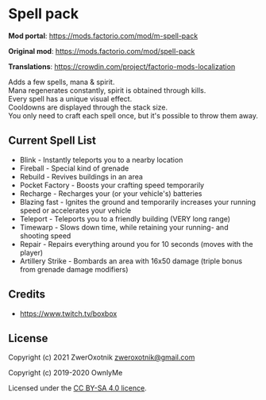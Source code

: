 Spell pack
==========

**Mod portal**: https://mods.factorio.com/mod/m-spell-pack

**Original mod**: https://mods.factorio.com/mod/spell-pack

**Translations**: https://crowdin.com/project/factorio-mods-localization

Adds a few spells, mana & spirit.\
Mana regenerates constantly, spirit is obtained through kills.\
Every spell has a unique visual effect.\
Cooldowns are displayed through the stack size.\
You only need to craft each spell once, but it's possible to throw them away.

Current Spell List
------------------

- Blink - Instantly teleports you to a nearby location
- Fireball - Special kind of grenade
- Rebuild - Revives buildings in an area
- Pocket Factory - Boosts your crafting speed temporarily
- Recharge - Recharges your (or your vehicle's) batteries
- Blazing fast - Ignites the ground and temporarily increases your running speed or accelerates your vehicle
- Teleport - Teleports you to a friendly building (VERY long range)
- Timewarp - Slows down time, while retaining your running- and shooting speed
- Repair - Repairs everything around you for 10 seconds (moves with the player)
- Artillery Strike - Bombards an area with 16x50 damage (triple bonus from grenade damage modifiers)

Credits
-------

- https://www.twitch.tv/boxbox

License
-------

Copyright (c) 2021 ZwerOxotnik <zweroxotnik@gmail.com>

Copyright (c) 2019-2020 OwnlyMe

Licensed under the [CC BY-SA 4.0 licence](https://creativecommons.org/licenses/by-sa/4.0/).
